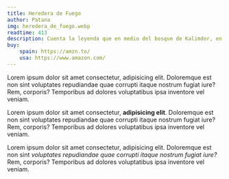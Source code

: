 ```yaml
---
title: Heredera de Fuego
author: Patana
img: heredera_de_fuego.webp
readtime: 413
description: Cuenta la leyenda que en medio del bosque de Kalimdor, en medio de una piedra yace una espada encantada.
buy:
    spain: https://amzn.to/
    usa: https://www.amazon.com/
---
```


Lorem ipsum dolor sit amet consectetur, adipisicing elit. Doloremque est non sint voluptates repudiandae quae corrupti itaque nostrum fugiat iure? Rem, corporis? Temporibus ad dolores voluptatibus ipsa inventore vel veniam.

Lorem ipsum dolor sit amet consectetur, **adipisicing elit**. Doloremque est non sint voluptates repudiandae quae corrupti itaque nostrum fugiat iure? Rem, corporis? Temporibus ad dolores voluptatibus ipsa inventore vel veniam.

Lorem ipsum dolor sit amet consectetur, adipisicing elit. Doloremque est non sint *voluptates repudiandae quae corrupti itaque nostrum fugiat iure?* Rem, corporis? Temporibus ad dolores voluptatibus ipsa inventore vel veniam.